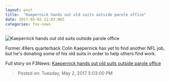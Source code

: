 ```yaml
---
layout: post
title:  "Kaepernick hands out old suits outside parole office"
date: 2017-05-02 12:03:00Z
categories: fox-news
---
```


![Kaepernick hands out old suits outside parole office](http://a57.foxnews.com/images.foxnews.com/content/fox-news/sports/2017/05/02/kaepernick-hands-out-old-suits-outside-parole-office/_jcr_content/par/featured-media/media-0.img.jpg/0/0/1493727384642.jpg?ve=1)

Former 49ers quarterback Colin Kaepernick has yet to find another NFL job, but he's donating some of his old suits in order to help others find work.


Full story on F3News: [Kaepernick hands out old suits outside parole office](http://www.f3nws.com/n/mjKckF)

> Posted on: Tuesday, May 2, 2017 5:03:00 PM
